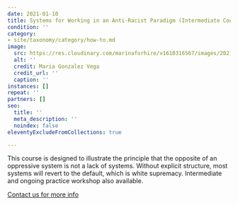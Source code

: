 ```yaml
---
date: 2021-01-10
title: Systems for Working in an Anti-Racist Paradigm (Intermediate Course)
condition: ''
category:
- site/taxonomy/category/how-to.md
image:
  src: https://res.cloudinary.com/marinaforhire/v1610316567/images/2021/01/Stuck_at_Home_-_Searching_zrqn5c.png
  alt: ''
  credit: Maria Gonzalez Vega
  credit_url: ''
  caption: ''
instances: []
repeat: ''
partners: []
seo:
  title: ''
  meta_description: ''
  noindex: false
eleventyExcludeFromCollections: true

---
```

This course is designed to illustrate the principle that the opposite of an oppressive system is not a lack of systems. Without explicit structure, most systems will revert to the default, which is white supremacy. Intermediate and ongoing practice workshop also available.

[Contact us for more info](https://marinaforhire.com/contact/)
